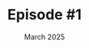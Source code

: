 ---
title: 'Episode #1'
date: 24. March 2025
duration: 15 Min
excerpt: First episode of my home-made exchange documental.
link: https://youtu.be/40-dxgOWDdQ
---